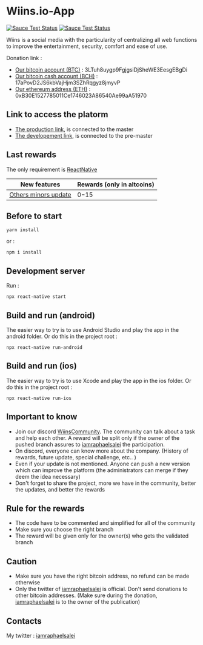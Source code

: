 # Wiins.io-App

[![Sauce Test Status](https://eps-git.s3.eu-west-3.amazonaws.com/welcome-to.png)](https://eps-git.s3.eu-west-3.amazonaws.com/welcome-to.png)
[![Sauce Test Status](https://eps-git.s3.eu-west-3.amazonaws.com/donations-adress.png)](https://eps-git.s3.eu-west-3.amazonaws.com/donations-adress.png)

Wiins is a social media with the particularity of centralizing all web functions to improve the entertainment, security, comfort and ease of use.

Donation link :
- [Our bitcoin account (BTC)](https://www.blockchain.com/btc/address/3LTuh8uygp9FgjgsiDjSheWE3EesgEBgDi) : 3LTuh8uygp9FgjgsiDjSheWE3EesgEBgDi
- [Our bitcoin cash account (BCH)](https://www.blockchain.com/btc/address/17aPovD2JS6kbVajHjm3SZhRqgyz8jmyvP) : 17aPovD2JS6kbVajHjm3SZhRqgyz8jmyvP
- [Our ethereum address (ETH)](https://www.blockchain.com/eth/address/0xB30E1527785011Ce1746023A86540Ae99aA51970) : 0xB30E1527785011Ce1746023A86540Ae99aA51970

## Link to access the platorm

- [The production link](https://www.wiins.io/sign/in), is connected to the master
- [The developement link](https://piins-front-end-web.herokuapp.com/sign/in), is connected to the pre-master


## Last rewards

The only requirement is [ReactNative](https://reactnative.dev/docs/environment-setup)

| New features | Rewards (only in altcoins)
| -  | - |
| [Others minors update](https://discord.gg/9nCK2be)  | 0$-15$ |


## Before to start

```shell
yarn install
```
or :

```shell
npm i install
```

## Development server

Run : 

```shell
npx react-native start
```

## Build and run (android)

The easier way to try is to use Android Studio and play the app in the android folder. Or do this in the project root : 

```shell
npx react-native run-android
```

## Build and run (ios)

The easier way to try is to use Xcode and play the app in the ios folder. Or do this in the project root : 

```shell
npx react-native run-ios
```

## Important to know

- Join our discord [WiinsCommunity](https://discord.gg/eGW8f75). The community can talk about a task and help each other. A reward will be split only if the owner of the pushed branch assures to [iamraphaelsalei](https://twitter.com/iamraphaelsalei) the participation.
- On discord, everyone can know more about the company. (History of rewards, future update, special challenge, etc.. )
- Even if your update is not mentioned. Anyone can push a new version which can improve the platform (the administrators can merge if they deem the idea necessary)
- Don't forget to share the project, more we have in the community, better the updates, and better the rewards

## Rule for the rewards

- The code have to be commented and simplified for all of the community
- Make sure you choose the right branch
- The reward will be given only for the owner(s) who gets the validated branch

## Caution

- Make sure you have the right bitcoin address, no refund can be made otherwise
- Only the twitter of [iamraphaelsalei](https://twitter.com/iamraphaelsalei) is official. Don't send donations to other bitcoin addresses. (Make sure during the donation, [iamraphaelsalei](https://twitter.com/iamraphaelsalei) is to the owner of the publication)



## Contacts

My twitter : [iamraphaelsalei](https://twitter.com/iamraphaelsalei)
